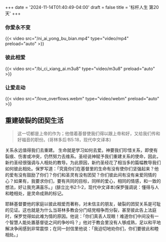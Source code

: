 +++
date = '2024-11-14T01:40:49-04:00'
draft = false
title = '标杆人生 第20天'
+++
### 你爱永不变
{{< video src="/ni_ai_yong_bu_bian.mp4" type="video/mp4" preload="auto" >}}
### 彼此相爱
{{< video src="/bi_ci_xiang_ai.m3u8" type="video/m3u8" preload="auto" >}}
### 让爱走动
{{< video src="/love_overflows.webm" type="video/webm" preload="auto" >}}

## 重建破裂的团契生活

>这一切都是上帝的作为；他借着基督使我们得以跟上帝和好，又给我们传和好福音的职份。(哥林多后书5:18，现代中文译本)

关系永远值得我们去重建。
生命就是学习如何去爱。神要我们珍惜关系，即使有裂痕、伤害或冲突，仍然努力去维系。圣经说神赋予我们重建关系的使命，因此，新约圣经很强调与人相处的教导。为此原因，新约圣经花了相当多的篇幅教导我们如何彼此相处。保罗写道：「究竟你们在基督里的生命有没有使你们坚强起来？他的爱有没有鼓励了你们？你们和圣灵有没有团契？你们彼此间有没有亲爱同情的心？如果有，我要求你们，要有共同的目标，同样的爱心，相同的情感，和一致的想法，好让我充满喜乐。」(腓立比书2:1-2，现代中文译本)保罗强调说：懂得与人和睦相处，是灵命成熟的标记。

耶稣基督要他的家庭以彼此相爱而著称，对未信主的朋友，破裂的团契关系是可耻的见证。这也就是为什么当哥林多教会分门结党相争而分裂，甚至彼此告上法庭时，保罗觉得如此难为情的原因。他说：「你们真丢人现眼！难道你们中间没有一个智慧人能处置基督徒之间的争吵吗？」他对于教会里没有人够成熟，足以和平地解决争闹感到非常震惊；在同一封信里他说：「我迫切地劝你们，你们要彼此和睦相处。」
